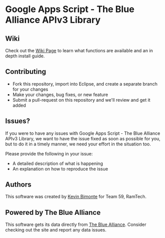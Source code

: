# Google Apps Script - The Blue Alliance APIv3 Library
## Wiki
Check out the [Wiki Page](https://github.com/RamTech59FRC/GAS-TBA_APIv3-Library/wiki) to learn what functions are available and an in depth install guide.

## Contributing
 * Fork this repository, import into Eclipse, and create a separate branch for your changes
 * Make your changes, bug fixes, or new feature
 * Submit a pull-request on this repository and we'll review and get it added
 
## Issues?
If you were to have any issues with Google Apps Script - The Blue Alliance APIv3 Library, we want to have the issue fixed as soon as possible for you, but to do it in a timely manner, we need your effort in the situation too.

Please provide the following in your issue:

 * A detailed description of what is happening
 * An explanation on how to reproduce the issue
## Authors
This software was created by [Kevin Bimonte](https://github.com/kcbimonte) for Team 59, RamTech.

## Powered by The Blue Alliance
This software gets its data directly from [The Blue Alliance](https://www.thebluealliance.com/). Consider checking out the site and report any data issues.
